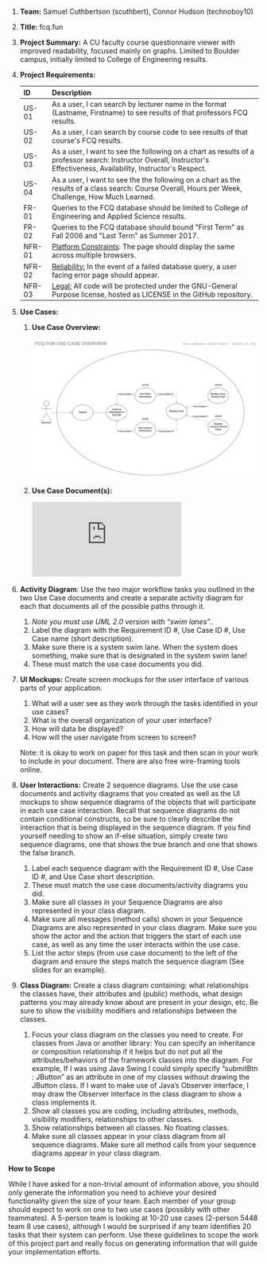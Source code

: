 1. **Team:** Samuel Cuthbertson (scuthbert), Connor Hudson (technoboy10)

2. **Title:** fcq.fun

3. **Project Summary:** A CU faculty course questionnaire viewer with improved readability, focused mainly on graphs. Limited to Boulder campus, initially limited to College of Engineering results. 

4. **Project Requirements:**

   | ID     | Description                                                  |
   | ------ | ------------------------------------------------------------ |
   | US-01  | As a user, I can search by lecturer name in the format (Lastname, Firstname) to see results of that professors FCQ results. |
   | US-02  | As a user, I can search by course code to see results of that course's FCQ results. |
   | US-03  | As a user, I want to see the following on a chart as results of a professor search: Instructor Overall, Instructor's Effectiveness, Availability, Instructor's Respect. |
   | US-04  | As a user, I want to see the the following on a chart as the results of a class search: Course Overall, Hours per Week, Challenge, How Much Learned. |
   | FR-01  | Queries to the FCQ database should be limited to College of Engineering and Applied Science results. |
   | FR-02  | Queries to the FCQ database should bound "First Term" as Fall 2006 and "Last Term" as Summer 2017. |
   | NFR-01 | <u>Platform Constraints</u>: The page should display the same across multiple browsers. |
   | NFR-02 | <u>Reliability:</u> In the event of a failed database query, a user facing error page should appear. |
   | NFR-03 | <u>Legal:</u> All code will be protected under the GNU-General Purpose license, hosted as LICENSE in the GitHub repository. |

5. **Use Cases:** 

   1.  **Use Case Overview:** 

       ![fcq.fun use-case overview](https://raw.githubusercontent.com/scuthbert/fcq.fun/master/fcq.fun%20use-case%20overview.svg?sanitize=true)

   2. **Use Case Document(s):** 

       ![fcq.fun US-01 Document](https://raw.githubusercontent.com/scuthbert/fcq.fun/master/US01.pdf?sanitize=true)

6. **Activity Diagram**: Use the two major workflow tasks you outlined in the two Use Case documents and create a separate activity diagram for each that documents all of the possible paths through it.

   1. _Note you must use UML 2.0 version with “swim lanes”.._
   2. Label the diagram with the Requirement ID #, Use Case ID #, Use Case name (short description).
   3. Make sure there is a system swim lane. When the system does something, make sure that is designated in the system swim lane!
   4. These must match the use case documents you did.

7. **UI Mockups:** Create screen mockups for the user interface of various parts of your application.

   1. What will a user see as they work through the tasks identified in your use cases?
   2. What is the overall organization of your user interface?
   3. How will data be displayed?
   4. How will the user navigate from screen to screen?

   Note: it is okay to work on paper for this task and then scan in your work to include in your document. There are also free wire-framing tools online.

8. **User Interactions:** Create 2 sequence diagrams. Use the use case documents and activity diagrams that you created as well as the UI mockups to show sequence diagrams of the objects that will participate in each use case interaction. Recall that sequence diagrams do not contain conditional constructs, so be sure to clearly describe the interaction that is being displayed in the sequence diagram. If you find yourself needing to show an if-else situation, simply create two sequence diagrams, one that shows the true branch and one that shows the false branch.

   1. Label each sequence diagram with the Requirement ID #, Use Case ID #, and Use Case short description.
   2. These must match the use case documents/activity diagrams you did.
   3. Make sure all classes in your Sequence Diagrams are also represented in your class diagram.
   4. Make sure all messages (method calls) shown in your Sequence Diagrams are also represented in your class diagram. Make sure you show the actor and the action that triggers the start of each use case, as well as any time the user interacts within the use case.
   5. List the actor steps (from use case document) to the left of the diagram and ensure the steps match the sequence diagram (See slides for an example).

9. **Class Diagram:** Create a class diagram containing: what relationships the classes have, their attributes and (public) methods, what design patterns you may already know about are present in your design, etc. Be sure to show the visibility modifiers and relationships between the classes.

   1. Focus your class diagram on the classes you need to create. For classes from Java or another library: You can specify an inheritance or composition relationship if it helps but do not put all the attributes/behaviors of the framework classes into the diagram. For example, If I was using Java Swing I could simply specify “submitBtn : JButton” as an attribute in one of my classes without drawing the JButton class. If I want to make use of Java’s Observer interface, I may draw the Observer interface in the class diagram to show a class implements it.
   2. Show all classes you are coding, including attributes, methods, visibility modifiers, relationships to other classes. 
   3. Show relationships between all classes. No floating classes.
   4. Make sure all classes appear in your class diagram from all sequence diagrams. Make sure all method calls from your sequence diagrams appear in your class diagram.

**How to Scope** 

While I have asked for a non-trivial amount of information above, you should only
generate the information you need to achieve your desired functionality given the
size of your team. Each member of your group should expect to work on one to two
use cases (possibly with other teammates). A 5-person team is looking at 10-20 use
cases (2-person 5448 team 8 use cases), although I would be surprised if any team
identifies 20 tasks that their system can perform. Use these guidelines to scope the
work of this project part and really focus on generating information that will guide
your implementation efforts.
